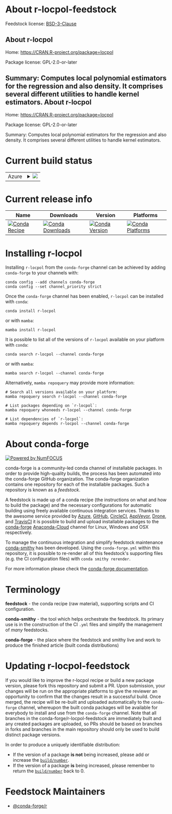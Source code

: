About r-locpol-feedstock
========================

Feedstock license: [BSD-3-Clause](https://github.com/conda-forge/r-locpol-feedstock/blob/main/LICENSE.txt)

About r-locpol
--------------

Home: https://CRAN.R-project.org/package=locpol

Package license: GPL-2.0-or-later

Summary: Computes local polynomial estimators for  the regression and also density. It comprises several  different utilities to handle kernel estimators.
About r-locpol
--------------

Home: https://CRAN.R-project.org/package=locpol

Package license: GPL-2.0-or-later

Summary: Computes local polynomial estimators for  the regression and also density. It comprises several  different utilities to handle kernel estimators.

Current build status
====================


<table>
    
  <tr>
    <td>Azure</td>
    <td>
      <details>
        <summary>
          <a href="https://dev.azure.com/conda-forge/feedstock-builds/_build/latest?definitionId=7343&branchName=main">
            <img src="https://dev.azure.com/conda-forge/feedstock-builds/_apis/build/status/r-locpol-feedstock?branchName=main">
          </a>
        </summary>
        <table>
          <thead><tr><th>Variant</th><th>Status</th></tr></thead>
          <tbody><tr>
              <td>linux_64_r_base4.2</td>
              <td>
                <a href="https://dev.azure.com/conda-forge/feedstock-builds/_build/latest?definitionId=7343&branchName=main">
                  <img src="https://dev.azure.com/conda-forge/feedstock-builds/_apis/build/status/r-locpol-feedstock?branchName=main&jobName=linux&configuration=linux%20linux_64_r_base4.2" alt="variant">
                </a>
              </td>
            </tr><tr>
              <td>linux_64_r_base4.3</td>
              <td>
                <a href="https://dev.azure.com/conda-forge/feedstock-builds/_build/latest?definitionId=7343&branchName=main">
                  <img src="https://dev.azure.com/conda-forge/feedstock-builds/_apis/build/status/r-locpol-feedstock?branchName=main&jobName=linux&configuration=linux%20linux_64_r_base4.3" alt="variant">
                </a>
              </td>
            </tr><tr>
              <td>osx_64_r_base4.2</td>
              <td>
                <a href="https://dev.azure.com/conda-forge/feedstock-builds/_build/latest?definitionId=7343&branchName=main">
                  <img src="https://dev.azure.com/conda-forge/feedstock-builds/_apis/build/status/r-locpol-feedstock?branchName=main&jobName=osx&configuration=osx%20osx_64_r_base4.2" alt="variant">
                </a>
              </td>
            </tr><tr>
              <td>osx_64_r_base4.3</td>
              <td>
                <a href="https://dev.azure.com/conda-forge/feedstock-builds/_build/latest?definitionId=7343&branchName=main">
                  <img src="https://dev.azure.com/conda-forge/feedstock-builds/_apis/build/status/r-locpol-feedstock?branchName=main&jobName=osx&configuration=osx%20osx_64_r_base4.3" alt="variant">
                </a>
              </td>
            </tr><tr>
              <td>win_64</td>
              <td>
                <a href="https://dev.azure.com/conda-forge/feedstock-builds/_build/latest?definitionId=7343&branchName=main">
                  <img src="https://dev.azure.com/conda-forge/feedstock-builds/_apis/build/status/r-locpol-feedstock?branchName=main&jobName=win&configuration=win%20win_64_" alt="variant">
                </a>
              </td>
            </tr>
          </tbody>
        </table>
      </details>
    </td>
  </tr>
</table>

Current release info
====================

| Name | Downloads | Version | Platforms |
| --- | --- | --- | --- |
| [![Conda Recipe](https://img.shields.io/badge/recipe-r--locpol-green.svg)](https://anaconda.org/conda-forge/r-locpol) | [![Conda Downloads](https://img.shields.io/conda/dn/conda-forge/r-locpol.svg)](https://anaconda.org/conda-forge/r-locpol) | [![Conda Version](https://img.shields.io/conda/vn/conda-forge/r-locpol.svg)](https://anaconda.org/conda-forge/r-locpol) | [![Conda Platforms](https://img.shields.io/conda/pn/conda-forge/r-locpol.svg)](https://anaconda.org/conda-forge/r-locpol) |

Installing r-locpol
===================

Installing `r-locpol` from the `conda-forge` channel can be achieved by adding `conda-forge` to your channels with:

```
conda config --add channels conda-forge
conda config --set channel_priority strict
```

Once the `conda-forge` channel has been enabled, `r-locpol` can be installed with `conda`:

```
conda install r-locpol
```

or with `mamba`:

```
mamba install r-locpol
```

It is possible to list all of the versions of `r-locpol` available on your platform with `conda`:

```
conda search r-locpol --channel conda-forge
```

or with `mamba`:

```
mamba search r-locpol --channel conda-forge
```

Alternatively, `mamba repoquery` may provide more information:

```
# Search all versions available on your platform:
mamba repoquery search r-locpol --channel conda-forge

# List packages depending on `r-locpol`:
mamba repoquery whoneeds r-locpol --channel conda-forge

# List dependencies of `r-locpol`:
mamba repoquery depends r-locpol --channel conda-forge
```


About conda-forge
=================

[![Powered by
NumFOCUS](https://img.shields.io/badge/powered%20by-NumFOCUS-orange.svg?style=flat&colorA=E1523D&colorB=007D8A)](https://numfocus.org)

conda-forge is a community-led conda channel of installable packages.
In order to provide high-quality builds, the process has been automated into the
conda-forge GitHub organization. The conda-forge organization contains one repository
for each of the installable packages. Such a repository is known as a *feedstock*.

A feedstock is made up of a conda recipe (the instructions on what and how to build
the package) and the necessary configurations for automatic building using freely
available continuous integration services. Thanks to the awesome service provided by
[Azure](https://azure.microsoft.com/en-us/services/devops/), [GitHub](https://github.com/),
[CircleCI](https://circleci.com/), [AppVeyor](https://www.appveyor.com/),
[Drone](https://cloud.drone.io/welcome), and [TravisCI](https://travis-ci.com/)
it is possible to build and upload installable packages to the
[conda-forge](https://anaconda.org/conda-forge) [Anaconda-Cloud](https://anaconda.org/)
channel for Linux, Windows and OSX respectively.

To manage the continuous integration and simplify feedstock maintenance
[conda-smithy](https://github.com/conda-forge/conda-smithy) has been developed.
Using the ``conda-forge.yml`` within this repository, it is possible to re-render all of
this feedstock's supporting files (e.g. the CI configuration files) with ``conda smithy rerender``.

For more information please check the [conda-forge documentation](https://conda-forge.org/docs/).

Terminology
===========

**feedstock** - the conda recipe (raw material), supporting scripts and CI configuration.

**conda-smithy** - the tool which helps orchestrate the feedstock.
                   Its primary use is in the construction of the CI ``.yml`` files
                   and simplify the management of *many* feedstocks.

**conda-forge** - the place where the feedstock and smithy live and work to
                  produce the finished article (built conda distributions)


Updating r-locpol-feedstock
===========================

If you would like to improve the r-locpol recipe or build a new
package version, please fork this repository and submit a PR. Upon submission,
your changes will be run on the appropriate platforms to give the reviewer an
opportunity to confirm that the changes result in a successful build. Once
merged, the recipe will be re-built and uploaded automatically to the
`conda-forge` channel, whereupon the built conda packages will be available for
everybody to install and use from the `conda-forge` channel.
Note that all branches in the conda-forge/r-locpol-feedstock are
immediately built and any created packages are uploaded, so PRs should be based
on branches in forks and branches in the main repository should only be used to
build distinct package versions.

In order to produce a uniquely identifiable distribution:
 * If the version of a package **is not** being increased, please add or increase
   the [``build/number``](https://docs.conda.io/projects/conda-build/en/latest/resources/define-metadata.html#build-number-and-string).
 * If the version of a package **is** being increased, please remember to return
   the [``build/number``](https://docs.conda.io/projects/conda-build/en/latest/resources/define-metadata.html#build-number-and-string)
   back to 0.

Feedstock Maintainers
=====================

* [@conda-forge/r](https://github.com/conda-forge/r/)

